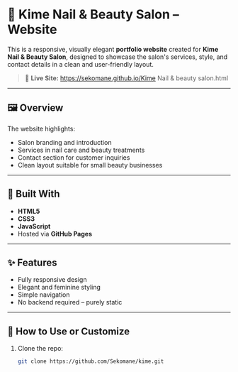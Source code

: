 # 💅 Kime Nail & Beauty Salon – Website

This is a responsive, visually elegant **portfolio website** created for **Kime Nail & Beauty Salon**, designed to showcase the salon's services, style, and contact details in a clean and user-friendly layout.

> 🔗 **Live Site:**
 https://sekomane.github.io/Kime Nail & beauty salon.html

---

## 🖼️ Overview

The website highlights:
- Salon branding and introduction
- Services in nail care and beauty treatments
- Contact section for customer inquiries
- Clean layout suitable for small beauty businesses

---

## 🔧 Built With

- **HTML5**
- **CSS3**
- **JavaScript**
- Hosted via **GitHub Pages**

---

## ✨ Features

- Fully responsive design
- Elegant and feminine styling
- Simple navigation
- No backend required – purely static

---

## 🚀 How to Use or Customize

1. Clone the repo:
   ```bash
   git clone https://github.com/Sekomane/kime.git
